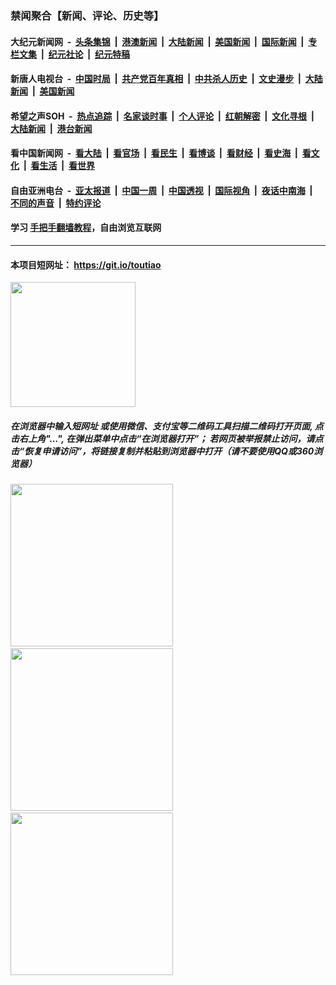 ### 禁闻聚合【新闻、评论、历史等】

#### 大纪元新闻网 &nbsp;-&nbsp; [头条集锦](indexes/E头条集锦.md?t=02111756) &nbsp;|&nbsp; [港澳新闻](indexes/E港澳新闻.md?t=02111756)  &nbsp;|&nbsp; [大陆新闻](indexes/E大陆新闻.md?t=02111756) &nbsp;|&nbsp; [美国新闻](indexes/E美国新闻.md?t=02111756) &nbsp;|&nbsp; [国际新闻](indexes/E国际新闻.md?t=02111756) &nbsp;|&nbsp; [专栏文集](indexes/E专栏文集.md?t=02111756) &nbsp;|&nbsp; [纪元社论](indexes/E纪元社论.md?t=02111756) &nbsp;|&nbsp; [纪元特稿](indexes/E纪元特稿.md?t=02111756) 

#### 新唐人电视台 &nbsp;-&nbsp; [中国时局](indexes/N中国时局.md?t=02111756) &nbsp;|&nbsp; [共产党百年真相](indexes/N共产党百年真相.md?t=02111756) &nbsp;|&nbsp; [中共杀人历史](indexes/N中共杀人历史.md?t=02111756) &nbsp;|&nbsp; [文史漫步](indexes/N文史漫步.md?t=02111756) &nbsp;|&nbsp; [大陆新闻](indexes/N大陆新闻.md?t=02111756) &nbsp;|&nbsp; [美国新闻](indexes/N美国新闻.md?t=02111756)

#### 希望之声SOH &nbsp;-&nbsp; [热点追踪](indexes/H热点追踪.md?t=02111756) &nbsp;|&nbsp; [名家谈时事](indexes/H名家谈时事.md?t=02111756) &nbsp;|&nbsp; [个人评论](indexes/H个人评论.md?t=02111756)  &nbsp;|&nbsp; [红朝解密](indexes/H红朝解密.md?t=02111756) &nbsp;|&nbsp; [文化寻根](indexes/H文化寻根.md?t=02111756) &nbsp;|&nbsp; [大陆新闻](indexes/H大陆新闻.md?t=02111756) &nbsp;|&nbsp; [港台新闻](indexes/H港台新闻.md?t=02111756)

#### 看中国新闻网 &nbsp;-&nbsp; [看大陆](indexes/S看大陆.md?t=02111756) &nbsp;|&nbsp; [看官场](indexes/S看官场.md?t=02111756) &nbsp;|&nbsp; [看民生](indexes/S看民生.md?t=02111756)  &nbsp;|&nbsp; [看博谈](indexes/S看博谈.md?t=02111756) &nbsp;|&nbsp; [看财经](indexes/S看财经.md?t=02111756) &nbsp;|&nbsp; [看史海](indexes/S看史海.md?t=02111756) &nbsp;|&nbsp; [看文化](indexes/S看文化.md?t=02111756) &nbsp;|&nbsp; [看生活](indexes/S看生活.md?t=02111756) &nbsp;|&nbsp; [看世界](indexes/S看世界.md?t=02111756)

#### 自由亚洲电台 &nbsp;-&nbsp; [亚太报道](indexes/R亚太报道.md?t=02111756) &nbsp;|&nbsp; [中国一周](indexes/R中国一周.md?t=02111756) &nbsp;|&nbsp; [中国透视](indexes/R中国透视.md?t=02111756)  &nbsp;|&nbsp; [国际视角](indexes/R国际视角.md?t=02111756) &nbsp;|&nbsp; [夜话中南海](indexes/R夜话中南海.md?t=02111756) &nbsp;|&nbsp; [不同的声音](indexes/R不同的声音.md?t=02111756) &nbsp;|&nbsp; [特约评论](indexes/R特约评论.md?t=02111756)

#### 学习 [手把手翻墙教程](https://github.com/gfw-breaker/guides/wiki)，自由浏览互联网

----

#### 本项目短网址： https://git.io/toutiao
<img src="https://raw.githubusercontent.com/gfw-breaker/banned-news/master/scripts/img/qr.png" width="200px"/>  

##### 在浏览器中输入短网址 或使用微信、支付宝等二维码工具扫描二维码打开页面, 点击右上角"...", 在弹出菜单中点击“在浏览器打开”； 若网页被举报禁止访问，请点击“恢复申请访问”，将链接复制并粘贴到浏览器中打开（请不要使用QQ或360浏览器）

<img src="https://raw.githubusercontent.com/gfw-breaker/banned-news/master/scripts/img/1.png" width="260px"/> &nbsp; <img src="https://raw.githubusercontent.com/gfw-breaker/banned-news/master/scripts/img/2.png" width="260px"/> &nbsp; <img src="https://raw.githubusercontent.com/gfw-breaker/banned-news/master/scripts/img/3.png" width="260px"/>
